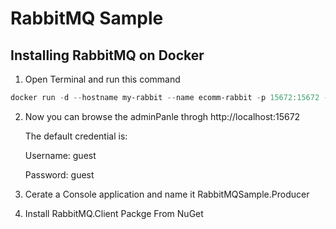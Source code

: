 # RabbitMQ Sample

## Installing RabbitMQ on Docker
1. Open Terminal and run this command
```powershell
docker run -d --hostname my-rabbit --name ecomm-rabbit -p 15672:15672 -p 5672:5672 rabbitmq:3-management
```
2. Now you can browse the adminPanle throgh http://localhost:15672
    
    The default credential is:

    Username: guest

    Password: guest

3. Cerate a Console application and name it RabbitMQSample.Producer
4. Install RabbitMQ.Client Packge From NuGet
